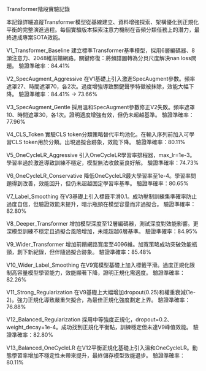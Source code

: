 Transformer階段實驗記錄

本記錄詳細追蹤Transformer模型從基線建立、資料增強探索、架構優化到正規化平衡的完整演進過程。每個實驗版本探索注意力機制在音頻分類任務上的潛力，最終達成專案SOTA效能。

V1_Transformer_Baseline
    建立標準Transformer基準模型，採用6層編碼器、8頭注意力、2048維前饋網路。關鍵修復：將頻譜圖轉為分貝尺度解決nan loss問題。
    驗證準確率：84.41%

V2_SpecAugment_Aggressive
    在V1基礎上引入激進SpecAugment參數。頻率遮罩27、時間遮罩70，各2次。過度增強導致關鍵聲學特徵被抹除，效能大幅下降。
    驗證準確率：84.41% -> 73.66%

V3_SpecAugment_Gentle
    採用溫和SpecAugment參數修正V2失敗。頻率遮罩10、時間遮罩30，各1次。證明適度增強有效，但仍未超越基準。
    驗證準確率：77.96%

V4_CLS_Token
    實驗CLS token分類策略替代平均池化。在輸入序列前加入可學習CLS token用於分類。出現過擬合跡象，效能下降。
    驗證準確率：80.11%

V5_OneCycleLR_Aggressive
    引入OneCycleLR學習率排程器，max_lr=1e-3。學習率過於激進導致訓練不穩定，模型無法收斂至良好解。
    驗證準確率：74.73%

V6_OneCycleLR_Conservative
    降低OneCycleLR最大學習率至1e-4。學習率問題得到改善，效能回升，但仍未超越固定學習率基準。
    驗證準確率：80.65%

V7_Label_Smoothing
    在V3基礎上引入標籤平滑0.1。成功壓制訓練集準確率防止過度自信，但驗證效能未提升，暗示瓶頸在模型容量而非過擬合。
    驗證準確率：82.80%

V8_Deeper_Transformer
    增加模型深度至12層編碼器，測試深度對效能影響。更深模型訓練不穩定且過擬合風險增加，未能超越6層基準。
    驗證準確率：84.95%

V9_Wider_Transformer
    增加前饋網路寬度至4096維。加寬策略成功突破效能瓶頸，創下新紀錄，但伴隨過擬合跡象。
    驗證準確率：85.48%

V10_Wider_Label_Smoothing
    在V9寬模型基礎上加入標籤平滑。過度正規化限制高容量模型學習能力，效能顯著下降，證明正規化需適度。
    驗證準確率：82.26%

V11_Strong_Regularization
    在V9基礎上大幅增加dropout(0.25)和權重衰減(1e-2)。強力正規化導致嚴重欠擬合，為最佳正規化強度劃定上界。
    驗證準確率：76.88%

V12_Balanced_Regularization
    採用中等強度正規化，dropout=0.2、weight_decay=1e-4。成功找到正規化平衡點，訓練穩定但未達V9峰值效能。
    驗證準確率：82.80%

V13_Balanced_OneCycleLR
    在V12平衡正規化基礎上引入溫和OneCycleLR。動態學習率增加不穩定性未帶來提升，最終儲存模型效能退步。
    驗證準確率：80.11%